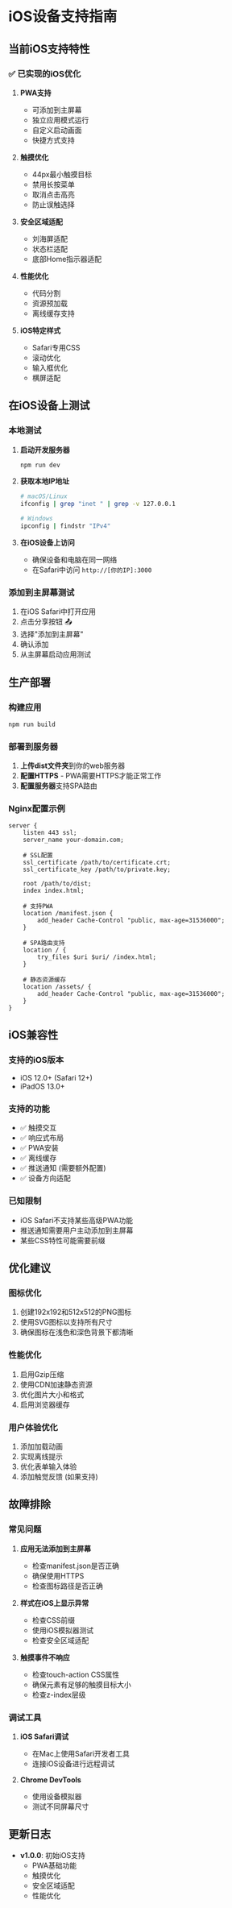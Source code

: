 # iOS设备支持指南

## 当前iOS支持特性

### ✅ 已实现的iOS优化

1. **PWA支持**
   - 可添加到主屏幕
   - 独立应用模式运行
   - 自定义启动画面
   - 快捷方式支持

2. **触摸优化**
   - 44px最小触摸目标
   - 禁用长按菜单
   - 取消点击高亮
   - 防止误触选择

3. **安全区域适配**
   - 刘海屏适配
   - 状态栏适配
   - 底部Home指示器适配

4. **性能优化**
   - 代码分割
   - 资源预加载
   - 离线缓存支持

5. **iOS特定样式**
   - Safari专用CSS
   - 滚动优化
   - 输入框优化
   - 横屏适配

## 在iOS设备上测试

### 本地测试

1. **启动开发服务器**
   ```bash
   npm run dev
   ```

2. **获取本地IP地址**
   ```bash
   # macOS/Linux
   ifconfig | grep "inet " | grep -v 127.0.0.1
   
   # Windows
   ipconfig | findstr "IPv4"
   ```

3. **在iOS设备上访问**
   - 确保设备和电脑在同一网络
   - 在Safari中访问 `http://[你的IP]:3000`

### 添加到主屏幕测试

1. 在iOS Safari中打开应用
2. 点击分享按钮 📤
3. 选择"添加到主屏幕"
4. 确认添加
5. 从主屏幕启动应用测试

## 生产部署

### 构建应用

```bash
npm run build
```

### 部署到服务器

1. **上传dist文件夹**到你的web服务器
2. **配置HTTPS** - PWA需要HTTPS才能正常工作
3. **配置服务器**支持SPA路由

### Nginx配置示例

```nginx
server {
    listen 443 ssl;
    server_name your-domain.com;
    
    # SSL配置
    ssl_certificate /path/to/certificate.crt;
    ssl_certificate_key /path/to/private.key;
    
    root /path/to/dist;
    index index.html;
    
    # 支持PWA
    location /manifest.json {
        add_header Cache-Control "public, max-age=31536000";
    }
    
    # SPA路由支持
    location / {
        try_files $uri $uri/ /index.html;
    }
    
    # 静态资源缓存
    location /assets/ {
        add_header Cache-Control "public, max-age=31536000";
    }
}
```

## iOS兼容性

### 支持的iOS版本
- iOS 12.0+ (Safari 12+)
- iPadOS 13.0+

### 支持的功能
- ✅ 触摸交互
- ✅ 响应式布局
- ✅ PWA安装
- ✅ 离线缓存
- ✅ 推送通知 (需要额外配置)
- ✅ 设备方向适配

### 已知限制
- iOS Safari不支持某些高级PWA功能
- 推送通知需要用户主动添加到主屏幕
- 某些CSS特性可能需要前缀

## 优化建议

### 图标优化
1. 创建192x192和512x512的PNG图标
2. 使用SVG图标以支持所有尺寸
3. 确保图标在浅色和深色背景下都清晰

### 性能优化
1. 启用Gzip压缩
2. 使用CDN加速静态资源
3. 优化图片大小和格式
4. 启用浏览器缓存

### 用户体验优化
1. 添加加载动画
2. 实现离线提示
3. 优化表单输入体验
4. 添加触觉反馈 (如果支持)

## 故障排除

### 常见问题

1. **应用无法添加到主屏幕**
   - 检查manifest.json是否正确
   - 确保使用HTTPS
   - 检查图标路径是否正确

2. **样式在iOS上显示异常**
   - 检查CSS前缀
   - 使用iOS模拟器测试
   - 检查安全区域适配

3. **触摸事件不响应**
   - 检查touch-action CSS属性
   - 确保元素有足够的触摸目标大小
   - 检查z-index层级

### 调试工具

1. **iOS Safari调试**
   - 在Mac上使用Safari开发者工具
   - 连接iOS设备进行远程调试

2. **Chrome DevTools**
   - 使用设备模拟器
   - 测试不同屏幕尺寸

## 更新日志

- **v1.0.0**: 初始iOS支持
  - PWA基础功能
  - 触摸优化
  - 安全区域适配
  - 性能优化 